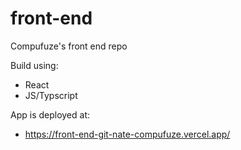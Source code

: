 # front-end
Compufuze's front end repo

Build using:
- React
- JS/Typscript

App is deployed at:
  - https://front-end-git-nate-compufuze.vercel.app/
